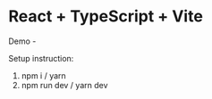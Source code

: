 # React + TypeScript + Vite

Demo - 

Setup instruction:
1. npm i / yarn
2. npm run dev / yarn dev


